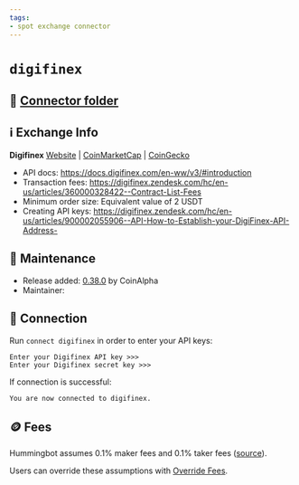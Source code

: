 ```yaml
---
tags:
- spot exchange connector
---
```


# `digifinex`

## 📁 [Connector folder](https://github.com/CoinAlpha/hummingbot/tree/master/hummingbot/connector/exchange/digifinex)

## ℹ️ Exchange Info

**Digifinex** 
[Website](https://www.digifinex.com/vi-vn) | [CoinMarketCap](https://coinmarketcap.com/exchanges/digifinex/) | [CoinGecko](https://www.coingecko.com/en/exchanges/digifinex)

* API docs: https://docs.digifinex.com/en-ww/v3/#introduction
* Transaction fees: https://digifinex.zendesk.com/hc/en-us/articles/360000328422--Contract-List-Fees
* Minimum order size: Equivalent value of 2 USDT
* Creating API keys: https://digifinex.zendesk.com/hc/en-us/articles/900002055906--API-How-to-Establish-your-DigiFinex-API-Address-

## 👷 Maintenance

* Release added: [0.38.0](/release-notes/0.38.0/) by CoinAlpha
* Maintainer:

## 🔑 Connection

Run `connect digifinex` in order to enter your API keys:
 
```
Enter your Digifinex API key >>>
Enter your Digifinex secret key >>>
```

If connection is successful:
```
You are now connected to digifinex.
```

## 🪙 Fees

Hummingbot assumes 0.1% maker fees and 0.1% taker fees ([source](https://github.com/CoinAlpha/hummingbot/blob/master/hummingbot/connector/exchange/digifinex/digifinex_utils.py#L15)).

Users can override these assumptions with [Override Fees](/global-configs/override-fees/).